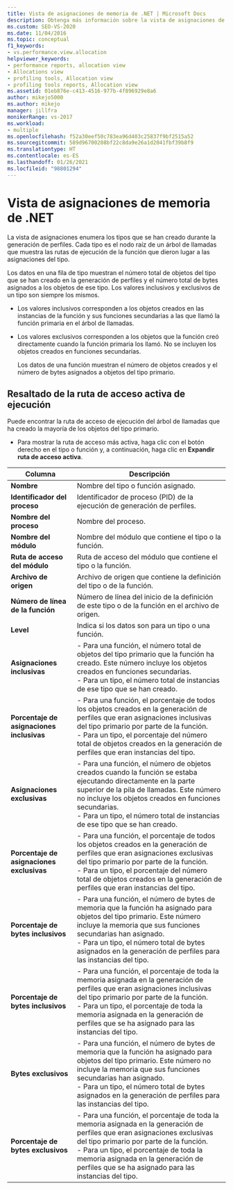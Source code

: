 ```yaml
---
title: Vista de asignaciones de memoria de .NET | Microsoft Docs
description: Obtenga más información sobre la vista de asignaciones de memoria de .NET, que enumera los tipos que se crearon durante la ejecución de la generación de perfiles.
ms.custom: SEO-VS-2020
ms.date: 11/04/2016
ms.topic: conceptual
f1_keywords:
- vs.performance.view.allocation
helpviewer_keywords:
- performance reports, allocation view
- Allocations view
- profiling tools, Allocation view
- profiling tools reports, Allocation view
ms.assetid: 01eb876e-c413-4516-977b-4f896929e8a6
author: mikejo5000
ms.author: mikejo
manager: jillfra
monikerRange: vs-2017
ms.workload:
- multiple
ms.openlocfilehash: f52a30eef50c783ea96d403c25837f9bf2515a52
ms.sourcegitcommit: 589d96700208bf22c8da9e26a1d2041fbf39b8f9
ms.translationtype: HT
ms.contentlocale: es-ES
ms.lasthandoff: 01/26/2021
ms.locfileid: "98801294"
---
```

# <a name="net-memory-allocations-view"></a>Vista de asignaciones de memoria de .NET
La vista de asignaciones enumera los tipos que se han creado durante la generación de perfiles. Cada tipo es el nodo raíz de un árbol de llamadas que muestra las rutas de ejecución de la función que dieron lugar a las asignaciones del tipo.

 Los datos en una fila de tipo muestran el número total de objetos del tipo que se han creado en la generación de perfiles y el número total de bytes asignados a los objetos de ese tipo. Los valores inclusivos y exclusivos de un tipo son siempre los mismos.

- Los valores inclusivos corresponden a los objetos creados en las instancias de la función y sus funciones secundarias a las que llamó la función primaria en el árbol de llamadas.

- Los valores exclusivos corresponden a los objetos que la función creó directamente cuando la función primaria los llamó. No se incluyen los objetos creados en funciones secundarias.

  Los datos de una función muestran el número de objetos creados y el número de bytes asignados a objetos del tipo primario.

## <a name="highlight-the-execution-hot-path"></a>Resaltado de la ruta de acceso activa de ejecución
 Puede encontrar la ruta de acceso de ejecución del árbol de llamadas que ha creado la mayoría de los objetos del tipo primario.

- Para mostrar la ruta de acceso más activa, haga clic con el botón derecho en el tipo o función y, a continuación, haga clic en **Expandir ruta de acceso activa**.

|Columna|Descripción|
|------------|-----------------|
|**Nombre**|Nombre del tipo o función asignado.|
|**Identificador del proceso**|Identificador de proceso (PID) de la ejecución de generación de perfiles.|
|**Nombre del proceso**|Nombre del proceso.|
|**Nombre del módulo**|Nombre del módulo que contiene el tipo o la función.|
|**Ruta de acceso del módulo**|Ruta de acceso del módulo que contiene el tipo o la función.|
|**Archivo de origen**|Archivo de origen que contiene la definición del tipo o de la función.|
|**Número de línea de la función**|Número de línea del inicio de la definición de este tipo o de la función en el archivo de origen.|
|**Level**|Indica si los datos son para un tipo o una función.|
|**Asignaciones inclusivas**|-   Para una función, el número total de objetos del tipo primario que la función ha creado. Este número incluye los objetos creados en funciones secundarias.<br />-   Para un tipo, el número total de instancias de ese tipo que se han creado.|
|**Porcentaje de asignaciones inclusivas**|-   Para una función, el porcentaje de todos los objetos creados en la generación de perfiles que eran asignaciones inclusivas del tipo primario por parte de la función.<br />-   Para un tipo, el porcentaje del número total de objetos creados en la generación de perfiles que eran instancias del tipo.|
|**Asignaciones exclusivas**|-   Para una función, el número de objetos creados cuando la función se estaba ejecutando directamente en la parte superior de la pila de llamadas. Este número no incluye los objetos creados en funciones secundarias.<br />-   Para un tipo, el número total de instancias de ese tipo que se han creado.|
|**Porcentaje de asignaciones exclusivas**|-   Para una función, el porcentaje de todos los objetos creados en la generación de perfiles que eran asignaciones exclusivas del tipo primario por parte de la función.<br />-   Para un tipo, el porcentaje del número total de objetos creados en la generación de perfiles que eran instancias del tipo.|
|**Porcentaje de bytes inclusivos**|-   Para una función, el número de bytes de memoria que la función ha asignado para objetos del tipo primario. Este número incluye la memoria que sus funciones secundarias han asignado.<br />-   Para un tipo, el número total de bytes asignados en la generación de perfiles para las instancias del tipo.|
|**Porcentaje de bytes inclusivos**|-   Para una función, el porcentaje de toda la memoria asignada en la generación de perfiles que eran asignaciones inclusivas del tipo primario por parte de la función.<br />-   Para un tipo, el porcentaje de toda la memoria asignada en la generación de perfiles que se ha asignado para las instancias del tipo.|
|**Bytes exclusivos**|-   Para una función, el número de bytes de memoria que la función ha asignado para objetos del tipo primario. Este número no incluye la memoria que sus funciones secundarias han asignado.<br />-   Para un tipo, el número total de bytes asignados en la generación de perfiles para las instancias del tipo.|
|**Porcentaje de bytes exclusivos**|-   Para una función, el porcentaje de toda la memoria asignada en la generación de perfiles que eran asignaciones exclusivas del tipo primario por parte de la función.<br />-   Para un tipo, el porcentaje de toda la memoria asignada en la generación de perfiles que se ha asignado para las instancias del tipo.|
